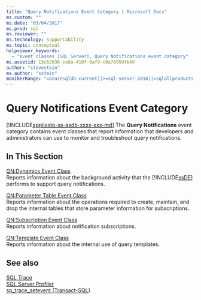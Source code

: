 ```yaml
---
title: "Query Notifications Event Category | Microsoft Docs"
ms.custom: ""
ms.date: "03/04/2017"
ms.prod: sql
ms.reviewer: ""
ms.technology: supportability
ms.topic: conceptual
helpviewer_keywords: 
  - "event classes [SQL Server], Query Notifications event category"
ms.assetid: 13c62636-ce8a-410f-9af9-c0a78959fb49
author: "stevestein"
ms.author: "sstein"
monikerRange: "=azuresqldb-current||>=sql-server-2016||=sqlallproducts-allversions||>=sql-server-linux-2017||=azuresqldb-mi-current"
---
```

# Query Notifications Event Category
[!INCLUDE[appliesto-ss-asdb-xxxx-xxx-md](../../includes/appliesto-ss-asdb-xxxx-xxx-md.md)]
  The **Query Notifications** event category contains event classes that report information that developers and administrators can use to monitor and troubleshoot query notifications.  
  
## In This Section  
 [QN:Dynamics Event Class](../../relational-databases/event-classes/qn-dynamics-event-class.md)  
 Reports information about the background activity that the [!INCLUDE[ssDE](../../includes/ssde-md.md)] performs to support query notifications.  
  
 [QN:Parameter Table Event Class](../../relational-databases/event-classes/qn-parameter-table-event-class.md)  
 Reports information about the operations required to create, maintain, and drop the internal tables that store parameter information for subscriptions.  
  
 [QN:Subscription Event Class](../../relational-databases/event-classes/qn-subscription-event-class.md)  
 Reports information about notification subscriptions.  
  
 [QN:Template Event Class](../../relational-databases/event-classes/qn-template-event-class.md)  
 Reports information about the internal use of query templates.  
  
## See also  
 [SQL Trace](../../relational-databases/sql-trace/sql-trace.md)   
 [SQL Server Profiler](../../tools/sql-server-profiler/sql-server-profiler.md)   
 [sp_trace_setevent &#40;Transact-SQL&#41;](../../relational-databases/system-stored-procedures/sp-trace-setevent-transact-sql.md)  
  
  
